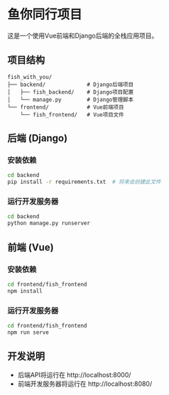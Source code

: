 # 鱼你同行项目

这是一个使用Vue前端和Django后端的全栈应用项目。

## 项目结构

```
fish_with_you/
├── backend/             # Django后端项目
│   ├── fish_backend/    # Django项目配置
│   └── manage.py        # Django管理脚本
└── frontend/            # Vue前端项目
    └── fish_frontend/   # Vue项目文件
```

## 后端 (Django)

### 安装依赖

```bash
cd backend
pip install -r requirements.txt  # 将来会创建此文件
```

### 运行开发服务器

```bash
cd backend
python manage.py runserver
```

## 前端 (Vue)

### 安装依赖

```bash
cd frontend/fish_frontend
npm install
```

### 运行开发服务器

```bash
cd frontend/fish_frontend
npm run serve
```

## 开发说明

- 后端API将运行在 http://localhost:8000/
- 前端开发服务器将运行在 http://localhost:8080/
